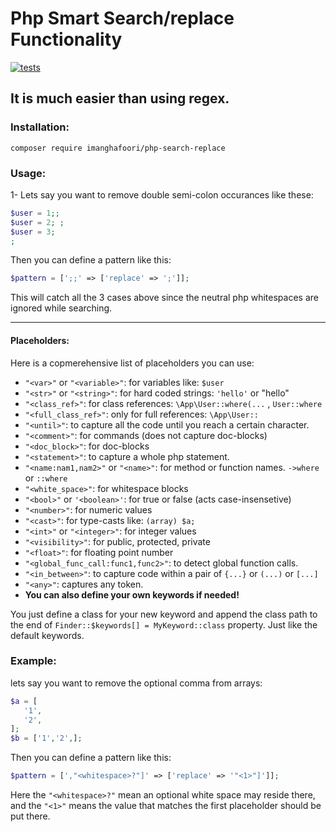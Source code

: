 # Php Smart Search/replace Functionality
[![tests](https://github.com/imanghafoori1/php-smart-search-replace/actions/workflows/tests.yml/badge.svg?branch=master)](https://github.com/imanghafoori1/php-smart-search-replace/actions/workflows/tests.yml)
## It is much easier than using regex.

### Installation:

```
composer require imanghafoori/php-search-replace
```

### Usage:



1- Lets say you want to remove double semi-colon occurances like these:
```php
$user = 1;;
$user = 2; ;
$user = 3;
;

```
Then you can define a pattern like this:
```php
$pattern = [';;' => ['replace' => ';']];
```
This will catch all the 3 cases above since the neutral php whitespaces are ignored while searching.

-------------------

#### Placeholders:

Here is a copmerehensive list of placeholders you can use:

- `"<var>"` or `"<variable>"`: for variables like: `$user`
- `"<str>"` or `"<string>"`: for hard coded strings: `'hello'` or "hello"
- `"<class_ref>"`: for class references:  `\App\User::where(...` , `User::where`
- `"<full_class_ref>"`: only for full references:  `\App\User::`
- `"<until>"`: to capture all the code until you reach a certain character.
- `"<comment>"`: for commands (does not capture doc-blocks)
- `"<doc_block>"`: for doc-blocks
- `"<statement>"`: to capture a whole php statement.
- `"<name:nam1,nam2>"` or `"<name>"`: for method or function names. `->where` or `::where`
- `"<white_space>"`: for whitespace blocks
- `"<bool>"` or `'<boolean>'`: for true or false (acts case-insensetive)
- `"<number>"`: for numeric values
- `"<cast>"`: for type-casts like: `(array) $a;`
- `"<int>"` or `"<integer>"`: for integer values
- `"<visibility>"`: for public, protected, private
- `"<float>"`: for floating point number
- `"<global_func_call:func1,func2>"`: to detect global function calls.
- `"<in_between>"`: to capture code within a pair of  `{...}` or `(...)` or `[...]`
- `"<any>"`: captures any token.
- **You can also define your own keywords if needed!**

You just define a class for your new keyword and append the class path to the end of `Finder::$keywords[] = MyKeyword::class` property.
Just like the default keywords.


### Example:
lets say you want to remove the optional comma from arrays:
```php
$a = [
   '1',
   '2',
];
$b = ['1','2',];
```
Then you can define a pattern like this:
```php
$pattern = [',"<whitespace>?"]' => ['replace' => '"<1>"]']];
```
Here the `"<whitespace>?"` mean an optional white space may reside there, and the `"<1>"` means the value that matches the first placeholder should be put there.

